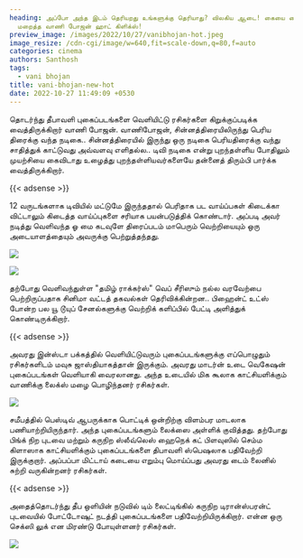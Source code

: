 ```yaml
---
heading: அப்போ அந்த இடம் தெரியறது உங்களுக்கு தெரியாது? விலகிய ஆடை! கையை வைத்து
  மறைத்த வாணி போஜன் ஹாட் கிளிக்ஸ்!
preview_image: /images/2022/10/27/vanibhojan-hot.jpeg
image_resize: /cdn-cgi/image/w=640,fit=scale-down,q=80,f=auto
categories: cinema
authors: Santhosh
tags:
  - vani bhojan
title: vani-bhojan-new-hot
date: 2022-10-27 11:49:09 +0530
---
```

தொடர்ந்து தீபாவளி புகைப்படங்களை வெளியிட்டு ரசிகர்களை கிறுக்குப்படிக்க வைத்திருக்கிறார் வாணி போஜன். வாணிபோஜன், சின்னத்திரையிலிருந்து பெரிய திரைக்கு வந்த நடிகை.. சின்னத்திரையில் இருந்து ஒரு நடிகை பெரியதிரைக்கு வந்து சாதித்துக் காட்டுவது அவ்வளவு எளிதல்ல.. டிவி நடிகை என்று புறந்தள்ளிய போதிலும் முயற்சியை கைவிடாது உழைத்து புறந்தள்ளியவர்களையே தன்னைத் திரும்பி பார்க்க வைத்திருக்கிறார். 

{{< adsense >}}


12 வருடங்களாக டிவியில் மட்டுமே இருந்ததால் பெரிதாக பட வாய்ப்பகள் கிடைக்கா விட்டாலும் கிடைத்த வாய்ப்புகளை சரியாக பயன்படுத்திக் கொண்டார். அப்படி அவர் நடித்து வெளிவந்த ஓ மை கடவுளே திரைப்படம் மாபெரும் வெற்றியையும் ஒரு அடையாளத்தையும் அவருக்கு பெற்றுத்தந்தது. 


![](/images/2022/10/27/vani-bhojan-new-hot2.jpeg)



![](/images/2022/10/27/vani-bhojan-new-hot4.jpeg)

தற்போது வெளிவந்துள்ள "தமிழ் ராக்கர்ஸ்" வெப் சீரிஸும் நல்ல வரவேற்பை பெற்றிருப்பதாக சினிமா வட்டத் தகவல்கள் தெரிவிக்கின்றன.. பிஹைன்ட் உட்ஸ் போன்ற பல யூ டூயுப் சேனல்களுக்கு வெற்றிக் களிப்பில் பேட்டி அளித்துக் கொண்டிருக்கிறார். 

{{< adsense >}}


அவரது இன்ஸ்டா பக்கத்தில் வெளியிட்டுவரும் புகைப்படங்களுக்கு எப்பொழுதும் ரசிகர்களிடம் மவுசு ஜாஸ்தியாகத்தான் இருக்கும். அவரது மாடர்ன் உடை வெகேஷன் புகைப்படங்கள் வெளியாகி வைரலானது. அந்த உடையில் மிக கூலாக காட்சியளிக்கும் வாணிக்கு லைக்ஸ் மழை பொழிந்தனர் ரசிகர்கள்.


![](/images/2022/10/27/vani-bhojan-new-hot6.jpeg)

சமீபத்தில் பெஸ்டிவ் ஆபருக்காக பொட்டிக் ஒன்றிற்கு விளம்பர மாடலாக பணியாற்றியிருந்தார்.‌ அந்த புகைப்படங்களும் லைக்ஸை அள்ளிக் குவித்தது. தற்போது பிங்க் நிற புடவை மற்றும் கருநிற ஸ்லீவ்லெஸ் ஹைநெக் கட் பிளவுஸில் செம்ம கிளாஸாக காட்சியளிக்கும் புகைப்படங்களை திபாவளி ஸ்பெஷலாக பதிவேற்றி இருக்குறார்.‌ அப்பப்பா மிட்டாய் கடையை எறும்பு மொய்ப்பது அவரது டைம் லைனில் சுற்றி வருகின்றனர் ரசிகர்கள்.

{{< adsense >}}


அதைத்தொடர்ந்து தீப ஒளியின் நடுவில் டிம் லைட்டிங்கில் கருநிற டிரான்ஸ்பரன்ட் புடவையில் போட்டோஷுட் நடத்தி புகைப்படங்களை பதிவேற்றியிருக்கிறார். என்ன ஒரு செக்ஸி லுக் என மிரண்டு போயுள்ளனர் ரசிகர்கள்.

![](/images/2022/10/27/vani-bhojan-new-hot8.jpeg)